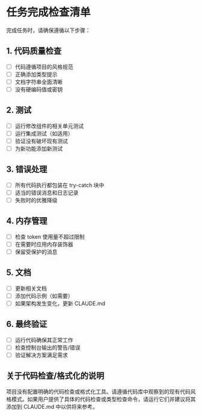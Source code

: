 # 任务完成检查清单

完成任务时，请确保遵循以下步骤：

## 1. 代码质量检查
- [ ] 代码遵循项目的风格规范
- [ ] 正确添加类型提示
- [ ] 文档字符串全面清晰
- [ ] 没有硬编码值或密钥

## 2. 测试
- [ ] 运行修改组件的相关单元测试
- [ ] 运行集成测试（如适用）
- [ ] 验证没有破坏现有测试
- [ ] 为新功能添加新测试

## 3. 错误处理
- [ ] 所有代码执行都包装在 try-catch 块中
- [ ] 适当的错误消息和日志记录
- [ ] 失败时的优雅降级

## 4. 内存管理
- [ ] 检查 token 使用量不超过限制
- [ ] 在需要时应用内存装饰器
- [ ] 保留受保护的消息

## 5. 文档
- [ ] 更新相关文档
- [ ] 添加代码示例（如需要）
- [ ] 如果架构发生变化，更新 CLAUDE.md

## 6. 最终验证
- [ ] 运行代码确保其正常工作
- [ ] 检查控制台输出的警告/错误
- [ ] 验证解决方案满足需求

## 关于代码检查/格式化的说明
项目没有配置明确的代码检查或格式化工具。请遵循代码库中观察到的现有代码风格模式。如果用户提供了具体的代码检查或类型检查命令，请运行它们并建议将其添加到 CLAUDE.md 中以供将来参考。
